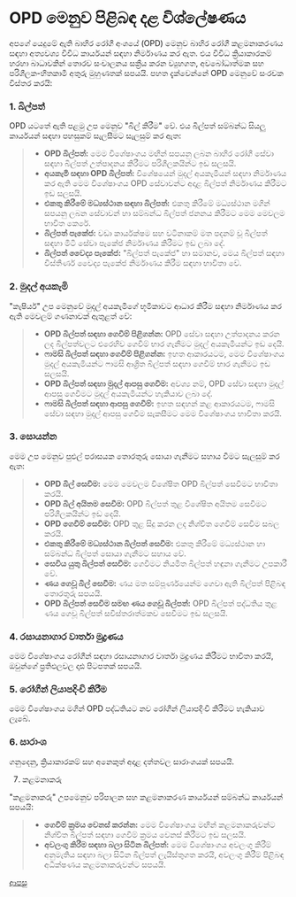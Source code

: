 # OPD මෙනුව පිළිබඳ දළ විශ්ලේෂණය
අපගේ යෙදුමේ ඇති බාහිර රෝගී අංශයේ (OPD) මෙනුව බාහිර රෝගී කළමනාකරණය සඳහා අත්‍යවශ්‍ය විවිධ කාර්යයන් සඳහා නිර්මාණය කර ඇත. එය විවිධ ක්‍රියාකාරකම් හරහා බාධාවකින් තොරව සංචාලනය සක්‍රීය කරන ව්‍යුහගත, අවබෝධාත්මක සහ පරිශීලක-හිතකාමී අතුරු මුහුණතක් සපයයි. පහත දැක්වෙන්නේ OPD මෙනුවේ සංරචක විස්තර කරයි:

### 1. බිල්පත්
OPD යටතේ ඇති පළමු උප මෙනුව "බිල් කිරීම" වේ. එය බිල්පත් සම්බන්ධ සියලු කාර්යයන් සඳහා පහසුකම් සැලසීමට සැලසුම් කර ඇත:
> * **OPD බිල්පත්:** මෙම විශේෂාංගය මඟින් සපයනු ලබන බාහිර රෝගී සේවා සඳහා බිල්පත් උත්පාදනය කිරීමට පරිශීලකයින්ට ඉඩ සලසයි.
> * **අයකැමි සඳහා OPD බිල්පත්:** විශේෂයෙන් මුදල් අයකැමියන් සඳහා නිර්මාණය කර ඇති මෙම විශේෂාංගය OPD සේවාවන්ට අදාළ බිල්පත් නිර්මාණය කිරීමට ඉඩ සලසයි.
> * **එකතු කිරීමේ මධ්‍යස්ථාන සඳහා බිල්පත්:** එකතු කිරීමේ මධ්‍යස්ථාන මගින් සපයනු ලබන සේවාවන් හා සම්බන්ධ බිල්පත් ජනනය කිරීමට මෙම මෙවලම භාවිත කෙරේ.
> * **බිල්පත් පැකේජ:** වඩා කාර්යක්ෂම සහ වටිනාකම් මත පදනම් වූ බිල්පත් සඳහා මිටි සේවා පැකේජ නිර්මාණය කිරීමට ඉඩ ලබා දේ.
> * **බිල්පත් වෛද්‍ය පැකේජ:** "බිල්පත් පැකේජ" හා සමානව, මෙය බිල්පත් සඳහා විස්තීර්ණ වෛද්‍ය පැකේජ නිර්මාණය කිරීම සඳහා භාවිතා වේ.

### 2. මුදල් අයකැමි
"කැෂියර්" උප මෙනුවේ මුදල් අයකැමිගේ භූමිකාවට ආධාර කිරීම සඳහා නිර්මාණය කර ඇති මෙවලම් ගණනාවක් ඇතුළත් වේ:
> * **OPD බිල්පත් සඳහා ගෙවීම් පිළිගන්න:** OPD සේවා සඳහා උත්පාදනය කරන ලද බිල්පත්වලට එරෙහිව ගෙවීම් භාර ගැනීමට මුදල් අයකැමියන්ට ඉඩ දෙයි.
> * **ෆාමසි බිල්පත් සඳහා ගෙවීම් පිළිගන්න:** ඉහත ආකාරයටම, මෙම විශේෂාංගය මුදල් අයකැමියන්ට ෆාමසි ආශ්‍රිත බිල්පත් සඳහා ගෙවීම් භාර ගැනීමට ඉඩ සලසයි.
> * **OPD බිල්පත් සඳහා මුදල් ආපසු ගෙවීම:** අවශ්‍ය නම්, OPD සේවා සඳහා මුදල් ආපසු ගෙවීමට මුදල් අයකැමියන්ට හැකියාව ලබා දේ.
> * **ෆාමසි බිල්පත් සඳහා ආපසු ගෙවීම්:** ඉහත සඳහන් කළ ආකාරයටම, ෆාමසි සේවා සඳහා මුදල් ආපසු ගෙවීම සැකසීමට මෙම විශේෂාංගය භාවිතා කරයි.

### 3. සොයන්න
මෙම උප මෙනුව පුළුල් පරාසයක තොරතුරු සොයා ගැනීමට සහාය වීමට සැලසුම් කර ඇත:
> * **OPD බිල් සෙවීම:** මෙම මෙවලම විශේෂිත OPD බිල්පත් සෙවීමට භාවිතා කරයි.
> * **OPD බිල් අයිතම සෙවීම:** OPD බිල්පත් තුළ විශේෂිත අයිතම සෙවීමට පරිශීලකයින්ට ඉඩ දෙයි.
> * **OPD ගෙවීම් සෙවීම:** OPD තුළ සිදු කරන ලද නිශ්චිත ගෙවීම් සෙවීම සබල කරයි.
> * **එකතු කිරීමේ මධ්‍යස්ථාන බිල්පත් සෙවීම:** එකතු කිරීමේ මධ්‍යස්ථාන හා සම්බන්ධ බිල්පත් සොයා ගැනීමට සහාය වේ.
> * **සෙවිය යුතු බිල්පත් සෙවීම:** ගෙවීමට නියමිත බිල්පත් හඳුනා ගැනීමට උපකාරී වේ.
> * **ණය ගෙවූ බිල් සෙවීම:** ණය මත සම්පූර්ණයෙන්ම ගෙවා ඇති බිල්පත් පිළිබඳ තොරතුරු සපයයි.
> * **OPD බිල්පත් සෙවීම සමඟ ණය ගෙවූ බිල්පත්:** OPD බිල්පත් පද්ධතිය තුළ ණය ගෙවූ බිල්පත් සවිස්තරාත්මකව සෙවීමට ඉඩ සලසයි.

### 4. රසායනාගාර වාර්තා මුද්‍රණය

මෙම විශේෂාංගය රෝගීන් සඳහා රසායනාගාර වාර්තා මුද්‍රණය කිරීමට භාවිතා කරයි, ඔවුන්ගේ ප්‍රතිඵලවල දෘඪ පිටපතක් සපයයි.

### 5. රෝගීන් ලියාපදිංචි කිරීම

මෙම විශේෂාංගය මගින් OPD පද්ධතියට නව රෝගීන් ලියාපදිංචි කිරීමට හැකියාව ලැබේ.

### 6. සාරාංශ

ගනුදෙනු, ක්‍රියාකාරකම් සහ අනෙකුත් අදාළ දත්තවල සාරාංශයක් සපයයි.

7. කළමනාකරු

"කළමනාකරු" උපමෙනුව පරිපාලන සහ කළමනාකරණ කාර්යයන් සම්බන්ධ කාර්යයන් සපයයි:

> * **ගෙවීම් ක්‍රමය වෙනස් කරන්න:** මෙම විශේෂාංගය මඟින් කළමනාකරුවන්ට නිශ්චිත බිල්පත් සඳහා ගෙවීම් ක්‍රමය වෙනස් කිරීමට ඉඩ සලසයි.
> * **අවලංගු කිරීම සඳහා බලා සිටින බිල්පත්:** මෙම විශේෂාංගය අවලංගු කිරීම් අනුමැතිය සඳහා බලා සිටින බිල්පත් ලැයිස්තුගත කරයි, අවලංගු කිරීම් පිළිබඳ අධීක්ෂණය කළමනාකරුවන්ට සපයයි.

[ආපසු]([ආපසු](https://github.com/hmislk/hmis/wiki/%E0%B6%B6%E0%B7%8F%E0%B7%84%E0%B7%92%E0%B6%BB-%E0%B6%BB%E0%B7%9D%E0%B6%9C%E0%B7%93-%E0%B6%85%E0%B6%82%E0%B7%81%E0%B6%BA-(OPD)---%E0%B6%B8%E0%B7%94%E0%B6%AF%E0%B6%BD%E0%B7%8A-%E0%B6%85%E0%B6%BA%E0%B6%9A%E0%B7%90%E0%B6%B8%E0%B7%92--%E0%B6%B6%E0%B7%92%E0%B6%BD%E0%B7%8A%E0%B6%B4%E0%B6%AD%E0%B7%8A--%E0%B7%83%E0%B7%94%E0%B7%85%E0%B7%94-%E0%B6%B8%E0%B7%94%E0%B6%AF%E0%B6%BD%E0%B7%8A-%E0%B6%B8%E0%B7%9C%E0%B6%A9%E0%B7%92%E0%B6%BA%E0%B7%94%E0%B6%BD%E0%B6%BA))


